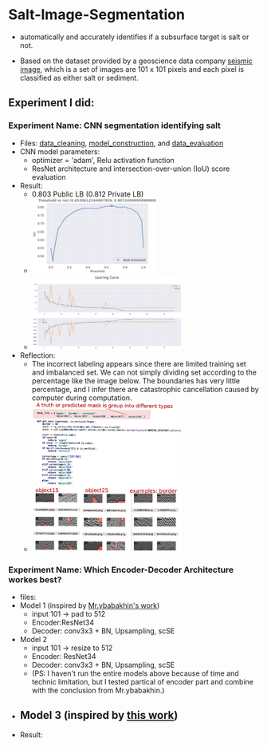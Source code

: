 # Salt-Image-Segmentation
- automatically and accurately identifies if a subsurface target is salt or not.

- Based on the dataset provided by a geoscience data company [seismic image](https://www.kaggle.com/competitions/tgs-salt-identification-challenge/data), 
which is a set of images are 101 x 101 pixels and each pixel is classified as either salt or sediment.

## Experiment I did:
### Experiment Name: CNN segmentation identifying salt 

- Files: [data_cleaning](https://github.com/LiuYuqing14/Salt-Image-Segmentation/blob/main/data_cleaning.py), [model_construction](https://github.com/LiuYuqing14/Salt-Image-Segmentation/blob/main/model_construct.py), and [data_evaluation](https://github.com/LiuYuqing14/Salt-Image-Segmentation/blob/main/model_evaluation.py)
- CNN model parameters:
  - optimizer = 'adam', Relu activation function
  - ResNet architecture and intersection-over-union (IoU) score evaluation
- Result:
  - 0.803 Public LB (0.812 Private LB)
  - <img alt="threshold" height="150" src="output_image/best%20thereshold.png" width="250"/>
  - <img alt="learing rate" height="150" src="output_image/learning%20rate.png" width="300"/>
- Reflection:
  - The incorrect labeling appears since there are limited training set and imbalanced set. We can not simply dividing set according to the percentage like the image below. The boundaries has very little percentage, and I infer there are catastrophic cancellation caused by computer during computation.
  - <img alt="reflect" height="300" src="output_image/reflect.jpg" width="300"/>
  
### Experiment Name: Which Encoder-Decoder Architecture workes best?

- files: 
- Model 1 (inspired by [Mr.ybabakhin's work](https://github.com/ybabakhin/kaggle_salt_bes_phalanx/tree/master))
  - input 101 -> pad to 512
  - Encoder:ResNet34
  - Decoder: conv3x3 + BN, Upsampling, scSE
- Model 2
  - input 101 -> resize to 512
  - Encoder: ResNet34
  - Decoder: conv3x3 + BN, Upsampling, scSE
  - (PS: I haven't run the entire models above because of time and technic limitation, but I tested partical of encoder part and combine with the conclusion from Mr.ybabakhin.)
- Model 3 (inspired by [this work](https://www.kaggle.com/code/meaninglesslives/getting-0-87-on-private-lb-using-kaggle-kernel/notebook))
  - 
- Result: 
